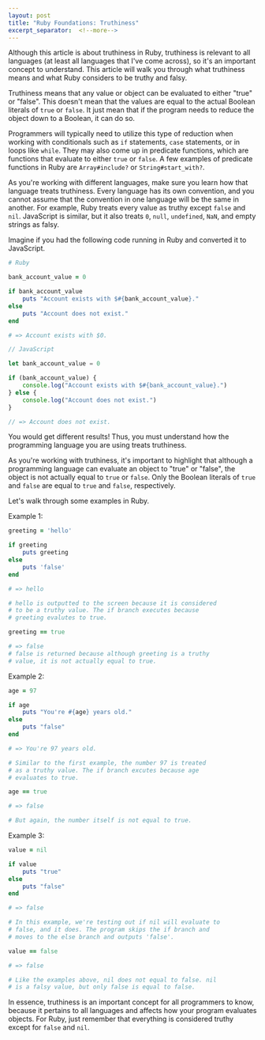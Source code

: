 ```yaml
---
layout: post
title: "Ruby Foundations: Truthiness"
excerpt_separator:  <!--more-->
---
```


Although this article is about truthiness in Ruby, truthiness is relevant to all languages (at least all languages that I've come across), so it's an important concept to understand. This article will walk you through what truthiness means and what Ruby considers to be truthy and falsy. 

Truthiness means that any value or object can be evaluated to either "true" or "false".  This doesn't mean that the values are equal to the actual Boolean literals of `true` or `false`. It just mean that if the program needs to reduce the object down to a Boolean, it can do so. 

Programmers will typically need to utilize this type of reduction when working with conditionals such as `if` statements, `case` statements, or in loops like `while`. They may also come up in predicate functions, which are functions that evaluate to either `true` or `false`. A few examples of predicate functions in Ruby are `Array#include?` or `String#start_with?`. 

As you're working with different languages, make sure you learn how that language treats truthiness. Every language has its own convention, and you cannot assume that the convention in one language will be the same in another. For example, Ruby treats every value as truthy except  `false` and `nil`. JavaScript is similar, but it also treats `0`, `null`, `undefined`, `NaN`, and empty strings as falsy.

Imagine if you had the following code running in Ruby and converted it to JavaScript. 

```ruby
# Ruby

bank_account_value = 0

if bank_account_value
	puts "Account exists with $#{bank_account_value}."
else
	puts "Account does not exist."
end

# => Account exists with $0.
```

```jsx
// JavaScript

let bank_account_value = 0

if (bank_account_value) {
	console.log("Account exists with $#{bank_account_value}.")
} else {
	console.log("Account does not exist.")
}

// => Account does not exist. 
```

You would get different results! Thus, you must understand how the programming language you are using treats truthiness. 

As you're working with truthiness, it's important to highlight that although a programming language can evaluate an object to "true" or "false", the object is not actually equal to `true` or `false`. Only the  Boolean literals of `true` and `false` are equal to `true` and `false`, respectively. 

Let's walk through some examples in Ruby. 

Example 1:

```ruby
greeting = 'hello'

if greeting
	puts greeting
else 
	puts 'false'
end

# => hello

# hello is outputted to the screen because it is considered
# to be a truthy value. The if branch executes because
# greeting evalutes to true. 

greeting == true

# => false
# false is returned because although greeting is a truthy 
# value, it is not actually equal to true. 
```

Example 2:

```ruby
age = 97

if age
	puts "You're #{age} years old."
else
	puts "false"
end

# => You're 97 years old.

# Similar to the first example, the number 97 is treated 
# as a truthy value. The if branch excutes because age
# evaluates to true. 

age == true

# => false

# But again, the number itself is not equal to true. 

```

Example 3:

```ruby
value = nil

if value
	puts "true"
else
	puts "false"
end

# => false

# In this example, we're testing out if nil will evaluate to
# false, and it does. The program skips the if branch and
# moves to the else branch and outputs 'false'.

value == false

# => false

# Like the examples above, nil does not equal to false. nil 
# is a falsy value, but only false is equal to false. 
```

In essence, truthiness is an important concept for all programmers to know, because it pertains to all languages and affects how your program evaluates objects. For Ruby, just remember that everything is considered truthy except for `false` and `nil`.
